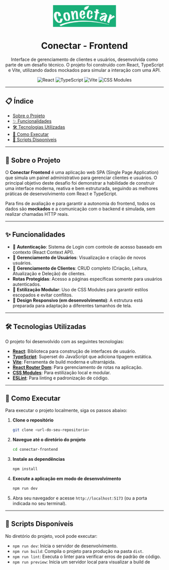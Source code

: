 <div align="center">
  <img src="./public/conecta_logo.png" alt="Conectar Logo" width="200"/>
  <h1>Conectar - Frontend</h1>
</div>

<p align="center">
  Interface de gerenciamento de clientes e usuários, desenvolvida como parte de um desafio técnico. O projeto foi construído com React, TypeScript e Vite, utilizando dados mockados para simular a interação com uma API.
</p>

<p align="center">
  <img src="https://img.shields.io/badge/React-20232A?style=for-the-badge&logo=react&logoColor=61DAFB" alt="React">
  <img src="https://img.shields.io/badge/TypeScript-007ACC?style=for-the-badge&logo=typescript&logoColor=white" alt="TypeScript">
  <img src="https://img.shields.io/badge/Vite-B73BFE?style=for-the-badge&logo=vite&logoColor=FFD62E" alt="Vite">
  <img src="https://img.shields.io/badge/CSS_Modules-000000?style=for-the-badge&logo=css-modules&logoColor=white" alt="CSS Modules">
</p>

---

## 📋 Índice

- [Sobre o Projeto](#-sobre-o-projeto)
- [✨ Funcionalidades](#-funcionalidades)
- [🛠️ Tecnologias Utilizadas](#-tecnologias-utilizadas)
- [🚀 Como Executar](#-como-executar)
- [📜 Scripts Disponíveis](#-scripts-disponíveis)

---

## 📖 Sobre o Projeto

O **Conectar Frontend** é uma aplicação web SPA (Single Page Application) que simula um painel administrativo para gerenciar clientes e usuários. O principal objetivo deste desafio foi demonstrar a habilidade de construir uma interface moderna, reativa e bem estruturada, seguindo as melhores práticas de desenvolvimento com React e TypeScript.

Para fins de avaliação e para garantir a autonomia do frontend, todos os dados são **mockados** e a comunicação com o backend é simulada, sem realizar chamadas HTTP reais.

---

## ✨ Funcionalidades

-   🔐 **Autenticação**: Sistema de Login com controle de acesso baseado em contexto (React Context API).
-   👤 **Gerenciamento de Usuários**: Visualização e criação de novos usuários.
-   👥 **Gerenciamento de Clientes**: CRUD completo (Criação, Leitura, Atualização e Deleção) de clientes.
-   **Rotas Protegidas**: Acesso a páginas específicas somente para usuários autenticados.
-   🎨 **Estilização Modular**: Uso de CSS Modules para garantir estilos escopados e evitar conflitos.
-   📱 **Design Responsivo (em desenvolvimento)**: A estrutura está preparada para adaptação a diferentes tamanhos de tela.

---

## 🛠️ Tecnologias Utilizadas

O projeto foi desenvolvido com as seguintes tecnologias:

-   **[React](https://reactjs.org/)**: Biblioteca para construção de interfaces de usuário.
-   **[TypeScript](https://www.typescriptlang.org/)**: Superset do JavaScript que adiciona tipagem estática.
-   **[Vite](https://vitejs.dev/)**: Ferramenta de build moderna e ultrarrápida.
-   **[React Router Dom](https://reactrouter.com/)**: Para gerenciamento de rotas na aplicação.
-   **[CSS Modules](https://github.com/css-modules/css-modules)**: Para estilização local e modular.
-   **[ESLint](https://eslint.org/)**: Para linting e padronização de código.

---

## 🚀 Como Executar

Para executar o projeto localmente, siga os passos abaixo:

1.  **Clone o repositório**
    ```bash
    git clone <url-do-seu-repositorio>
    ```

2.  **Navegue até o diretório do projeto**
    ```bash
    cd conectar-frontend
    ```

3.  **Instale as dependências**
    ```bash
    npm install
    ```

4.  **Execute a aplicação em modo de desenvolvimento**
    ```bash
    npm run dev
    ```

5.  Abra seu navegador e acesse `http://localhost:5173` (ou a porta indicada no seu terminal).

---

## 📜 Scripts Disponíveis

No diretório do projeto, você pode executar:

-   `npm run dev`: Inicia o servidor de desenvolvimento.
-   `npm run build`: Compila o projeto para produção na pasta `dist`.
-   `npm run lint`: Executa o linter para verificar erros de padrão de código.
-   `npm run preview`: Inicia um servidor local para visualizar a build de